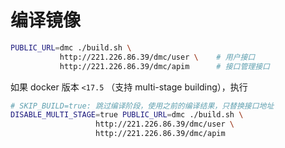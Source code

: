 # 编译镜像

```sh
PUBLIC_URL=dmc ./build.sh \
           http://221.226.86.39/dmc/user \    # 用户接口
           http://221.226.86.39/dmc/apim      # 接口管理接口
```

如果 docker 版本 `<17.5` （支持 multi-stage building），执行

```sh
# SKIP_BUILD=true: 跳过编译阶段，使用之前的编译结果，只替换接口地址
DISABLE_MULTI_STAGE=true PUBLIC_URL=dmc ./build.sh \
                   http://221.226.86.39/dmc/user \
                   http://221.226.86.39/dmc/apim
```
